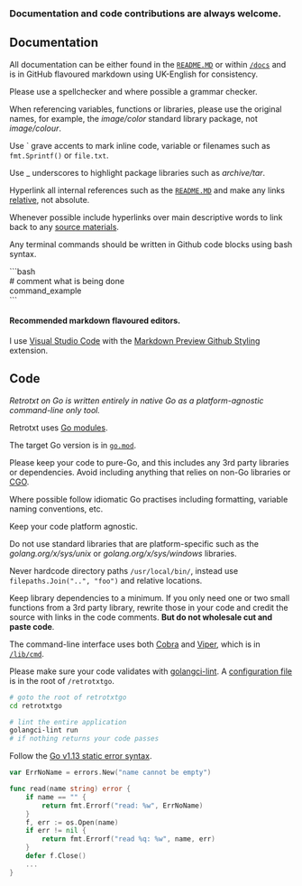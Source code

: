 ### Documentation and code contributions are always welcome.

## Documentation

All documentation can be either found in the [`README.MD`](README.md) or within [`/docs`](/docs) and is in GitHub flavoured markdown using UK-English for consistency.

Please use a spellchecker and where possible a grammar checker.

When referencing variables, functions or libraries, please use the original names, for example, the _image/color_ standard library package, not _image/colour_.

Use &#96; grave accents to mark inline code, variable or filenames such as `fmt.Sprintf()` or `file.txt`.

Use \_ underscores to highlight package libraries such as _archive/tar_.

Hyperlink all internal references such as the [`README.MD`](README.md) and make any links [relative](https://www.w3schools.com/Html/html_filepaths.asp), not absolute.

Whenever possible include hyperlinks over main descriptive words to link back to any [source materials](CONTRIBUTING.md).

Any terminal commands should be written in Github code blocks using bash syntax.

&#96;&#96;&#96;bash<br>
&#35; comment what is being done<br>
command_example<br>
&#96;&#96;&#96;

#### Recommended markdown flavoured editors.

I use [Visual Studio Code](https://code.visualstudio.com) with the [Markdown Preview Github Styling](https://marketplace.visualstudio.com/items?itemName=bierner.markdown-preview-github-styles) extension.

## Code

_Retrotxt on Go is written entirely in native Go as a platform-agnostic command-line only tool._

Retrotxt uses [Go modules](https://blog.golang.org/using-go-modules).

The target Go version is in [`go.mod`](https://github.com/bengarrett/retrotxtgo/blob/master/go.mod).

Please keep your code to pure-Go, and this includes any 3rd party libraries or dependencies. Avoid including anything that relies on non-Go libraries or [CGO](https://golang.org/cmd/cgo/).

Where possible follow idiomatic Go practises including formatting, variable naming conventions, etc.

Keep your code platform agnostic.

Do not use standard libraries that are platform-specific such as the _golang.org/x/sys/unix_ or _golang.org/x/sys/windows_ libraries.

Never hardcode directory paths `/usr/local/bin/`, instead use `filepaths.Join("..", "foo")` and relative locations.

Keep library dependencies to a minimum.
If you only need one or two small functions from a 3rd party library, rewrite those in your code and credit the source with links in the code comments.
**But do not wholesale cut and paste code**.

The command-line interface uses both [Cobra](https://github.com/spf13/cobra) and [Viper](https://github.com/spf13/viper), which is in [`/lib/cmd`](/lib/cmd).

Please make sure your code validates with [golangci-lint](https://golangci-lint.run/).
A [configuration file](https://github.com/bengarrett/retrotxtgo/blob/master/.golangci.yml) is in the root of `/retrotxtgo`.

```bash
# goto the root of retrotxtgo
cd retrotxtgo

# lint the entire application
golangci-lint run
# if nothing returns your code passes
```

Follow the [Go v1.13 static error syntax](https://blog.golang.org/go1.13-errors).

```go
var ErrNoName = errors.New("name cannot be empty")

func read(name string) error {
    if name == "" {
        return fmt.Errorf("read: %w", ErrNoName)
    }
	f, err := os.Open(name)
	if err != nil {
		return fmt.Errorf("read %q: %w", name, err)
	}
    defer f.Close()
    ...
}
```
